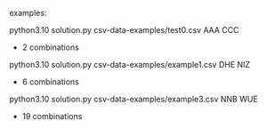 

examples:

python3.10 solution.py csv-data-examples/test0.csv AAA CCC
- 2 combinations


python3.10 solution.py csv-data-examples/example1.csv DHE NIZ
- 6 combinations


python3.10 solution.py csv-data-examples/example3.csv NNB WUE
- 19 combinations
